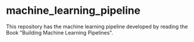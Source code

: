 # machine_learning_pipeline
This repository has the machine learning pipeline developed by reading the Book "Building Machine Learning Pipelines".
